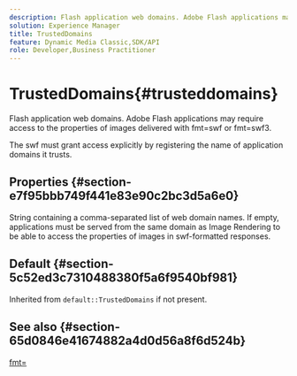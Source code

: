 ```yaml
---
description: Flash application web domains. Adobe Flash applications may require access to the properties of images delivered with fmt=swf or fmt=swf3.
solution: Experience Manager
title: TrustedDomains
feature: Dynamic Media Classic,SDK/API
role: Developer,Business Practitioner
---
```


# TrustedDomains{#trusteddomains}

Flash application web domains. Adobe Flash applications may require access to the properties of images delivered with fmt=swf or fmt=swf3.

The swf must grant access explicitly by registering the name of application domains it trusts.

## Properties {#section-e7f95bbb749f441e83e90c2bc3d5a6e0}

String containing a comma-separated list of web domain names. If empty, applications must be served from the same domain as Image Rendering to be able to access the properties of images in swf-formatted responses.

## Default {#section-5c52ed3c7310488380f5a6f9540bf981}

Inherited from `default::TrustedDomains` if not present.

## See also {#section-65d0846e41674882a4d0d56a8f6d524b}

[fmt=](../../../../../is-api/http-ref/image-serving-api-ref/c-http-protocol-reference/c-command-reference/r-is-http-fmt.md#reference-cdf10043423b45ba9fe15157fb3ae37a) 
